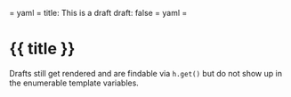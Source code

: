 = yaml =
title: This is a draft
draft: false
= yaml =

# {{ title }}

Drafts still get rendered and are findable via `h.get()` but do not show up in the enumerable template variables.
